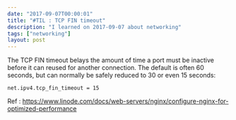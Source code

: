 ```yaml
---
date: "2017-09-07T00:00:01"
title: "#TIL : TCP FIN timeout"
description: "I learned on 2017-09-07 about networking"
tags: ["networking"]
layout: post
---
```



The TCP FIN timeout belays the amount of time a port must be inactive before it can reused for another connection. The default is often 60 seconds, but can normally be safely reduced to 30 or even 15 seconds:

```
net.ipv4.tcp_fin_timeout = 15
```

Ref : https://www.linode.com/docs/web-servers/nginx/configure-nginx-for-optimized-performance
